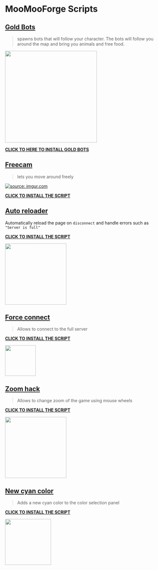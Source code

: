 # MooMooForge Scripts

## [Gold Bots](./MooMooForge/Gold-Bots.user.js)
> spawns bots that will follow your character. The bots will follow you around the map and bring you animals and free food.

<img src="https://i.imgur.com/JjtrJGF.png" height="300em"/>


**[CLICK TO HERE TO INSTALL GOLD BOTS](https://greasyfork.org/en/scripts/458726-moomoo-io-gold-bots)**

## [Freecam](./MooMooForge/FreeCam.user.js)
> lets you move around freely

<a href="https://imgur.com/ZoPxGAj"><img src="https://i.imgur.com/ZoPxGAj.gif" title="source: imgur.com" /></a>

**[CLICK TO INSTALL THE SCRIPT](https://greasyfork.org/en/scripts/459409-moomoo-io-freecam)**

## [Auto reloader](./MooMooForge/Auto-reloader.user.js)

Automatically reload the page on `disconnect` and handle errors such as `"Server is full"`

**[CLICK TO INSTALL THE SCRIPT](https://greasyfork.org/en/scripts/446827-moomoo-io-auto-reloader)**

<img src="https://i.imgur.com/1Hnii50.png" height="200em"/>


## [Force connect](./MooMooForge/ForceConnect.user.js)

> Allows to connect to the full server

**[CLICK TO INSTALL THE SCRIPT](https://greasyfork.org/en/scripts/447986-moomoo-io-force-connect)**

<img src="https://i.imgur.com/oEtxAUg.png" height="100"/>

## [Zoom hack](./MooMooForge/Zoom-hack.user.js)
> Allows to change zoom of the game using mouse wheels

**[CLICK TO INSTALL THE SCRIPT](https://greasyfork.org/en/scripts/447069-moomoo-io-zoom-hack)**

<img src="https://i.imgur.com/NVZH8RP.png" height="200em"/>

## [New cyan color](./MooMooForge/New-Cyan-Color.user.js)

> Adds a new cyan color to the color selection panel

**[CLICK TO INSTALL THE SCRIPT](https://greasyfork.org/en/scripts/447714-moomoo-io-new-cyan-color)**

<img src="https://i.imgur.com/cFzimNr.png" height="150em"/>